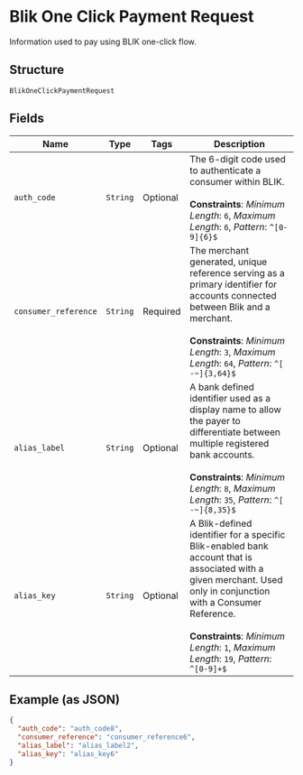 
# Blik One Click Payment Request

Information used to pay using BLIK one-click flow.

## Structure

`BlikOneClickPaymentRequest`

## Fields

| Name | Type | Tags | Description |
|  --- | --- | --- | --- |
| `auth_code` | `String` | Optional | The 6-digit code used to authenticate a consumer within BLIK.<br><br>**Constraints**: *Minimum Length*: `6`, *Maximum Length*: `6`, *Pattern*: `^[0-9]{6}$` |
| `consumer_reference` | `String` | Required | The merchant generated, unique reference serving as a primary identifier for accounts connected between Blik and a merchant.<br><br>**Constraints**: *Minimum Length*: `3`, *Maximum Length*: `64`, *Pattern*: `^[ -~]{3,64}$` |
| `alias_label` | `String` | Optional | A bank defined identifier used as a display name to allow the payer to differentiate between multiple registered bank accounts.<br><br>**Constraints**: *Minimum Length*: `8`, *Maximum Length*: `35`, *Pattern*: `^[ -~]{8,35}$` |
| `alias_key` | `String` | Optional | A Blik-defined identifier for a specific Blik-enabled bank account that is associated with a given merchant. Used only in conjunction with a Consumer Reference.<br><br>**Constraints**: *Minimum Length*: `1`, *Maximum Length*: `19`, *Pattern*: `^[0-9]+$` |

## Example (as JSON)

```json
{
  "auth_code": "auth_code8",
  "consumer_reference": "consumer_reference6",
  "alias_label": "alias_label2",
  "alias_key": "alias_key6"
}
```

